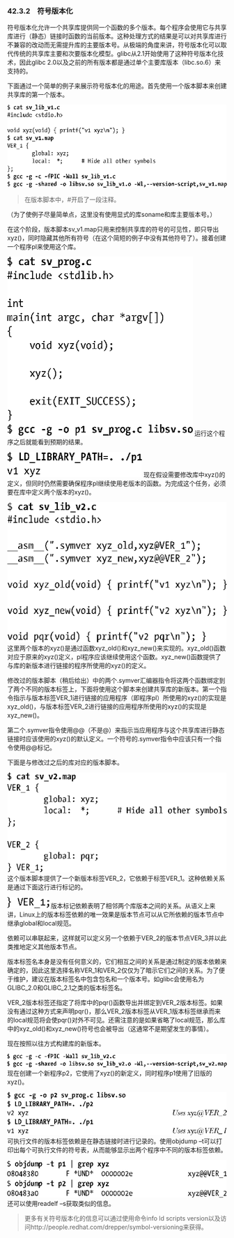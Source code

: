 ### 42.3.2　符号版本化

符号版本化允许一个共享库提供同一个函数的多个版本。每个程序会使用它与共享库进行（静态）链接时函数的当前版本。这种处理方式的结果是可以对共享库进行不兼容的改动而无需提升库的主要版本号。从极端的角度来讲，符号版本化可以取代传统的共享库主要和次要版本化模型。glibc从2.1开始使用了这种符号版本化技术，因此glibc 2.0以及之前的所有版本都是通过单个主要库版本（libc.so.6）来支持的。

下面通过一个简单的例子来展示符号版本化的用途。首先使用一个版本脚本来创建共享库的第一个版本。



![1100.png](../images/1100.png)
> 在版本脚本中，#开启了一段注释。

（为了使例子尽量简单点，这里没有使用显式的库soname和库主要版本号。）

在这个阶段，版本脚本sv_v1.map只用来控制共享库的符号的可见性，即只导出xyz()，同时隐藏其他所有符号（在这个简短的例子中没有其他符号了）。接着创建一个程序pl来使用这个库。



![1101.png](../images/1101.png)
运行这个程序之后就能看到预期的结果。



![1102.png](../images/1102.png)
现在假设需要修改库中xyz()的定义，但同时仍然需要确保程序pl继续使用老版本的函数。为完成这个任务，必须要在库中定义两个版本的xyz()。



![1103.png](../images/1103.png)
这里两个版本的xyz()是通过函数xyz_old()和xyz_new()来实现的。xyz_old()函数对应于原来的xyz()定义，pl程序应该继续使用这个函数。xyz_new()函数提供了与库的新版本进行链接的程序所使用的xyz()的定义。

修改过的版本脚本（稍后给出）中的两个.symver汇编器指令将这两个函数绑定到了两个不同的版本标签上，下面将使用这个脚本来创建共享库的新版本。第一个指令指示与版本标签VER_1进行链接的应用程序（即程序pl）所使用的xyz()的实现是xyz_old()，与版本标签VER_2进行链接的应用程序所使用的xyz()的实现是xyz_new()。

第二个.symver指令使用@@（不是@）来指示当应用程序与这个共享库进行静态链接时应该使用的xyz()的默认定义。一个符号的.symver指令中应该只有一个指令使用@@标记。

下面是与修改过之后的库对应的版本脚本。



![1104.png](../images/1104.png)
这个版本脚本提供了一个新版本标签VER_2，它依赖于标签VER_1。这种依赖关系是通过下面这行进行标记的。



![1105.png](../images/1105.png)
版本标记依赖表明了相邻两个库版本之间的关系。从语义上来讲，Linux上的版本标签依赖的唯一效果是版本节点可以从它所依赖的版本节点中继承global和local规范。

依赖可以串联起来，这样就可以定义另一个依赖于VER_2的版本节点VER_3并以此类推地定义其他版本节点。

版本标签名本身是没有任何意义的，它们相互之间的关系是通过制定的版本依赖来确定的，因此这里选择名称VER_1和VER_2仅仅为了暗示它们之间的关系。为了便于维护，建议在版本标签名中包含包名和一个版本号。如glibc会使用名为GLIBC_2.0和GLIBC_2.1之类的版本标签名。

VER_2版本标签还指定了将库中的pqr()函数导出并绑定到VER_2版本标签。如果没有通过这种方式来声明pqr()，那么VER_2版本标签从VER_1版本标签继承而来的local规范将会使pqr()对外不可见。还需注意的是如果省略了local规范，那么库中的xyz_old()和xyz_new()符号也会被导出（这通常不是期望发生的事情）。

现在按照以往方式构建库的新版本。



![1106.png](../images/1106.png)
现在创建一个新程序p2，它使用了xyz()的新定义，同时程序p1使用了旧版的xyz()。



![1107.png](../images/1107.png)
可执行文件的版本标签依赖是在静态链接时进行记录的。使用objdump –t可以打印出每个可执行文件的符号表，从而能够显示出两个程序中不同的版本标签依赖。



![1108.png](../images/1108.png)
还可以使用readelf –s获取类似的信息。

> 更多有关符号版本化的信息可以通过使用命令info ld scripts version以及访问http://people.redhat.com/drepper/symbol-versioning来获得。

